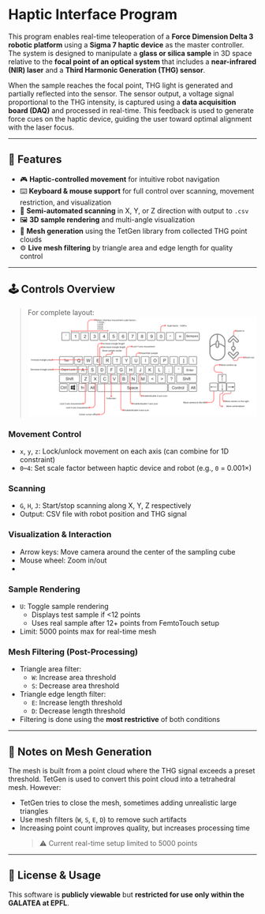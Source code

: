 # Haptic Interface Program

This program enables real-time teleoperation of a **Force Dimension Delta 3 robotic platform** using a **Sigma 7 haptic device** as the master controller. The system is designed to manipulate a **glass or silica sample** in 3D space relative to the **focal point of an optical system** that includes a **near-infrared (NIR) laser** and a **Third Harmonic Generation (THG) sensor**.

When the sample reaches the focal point, THG light is generated and partially reflected into the sensor. The sensor output, a voltage signal proportional to the THG intensity, is captured using a **data acquisition board (DAQ)** and processed in real-time. This feedback is used to generate force cues on the haptic device, guiding the user toward optimal alignment with the laser focus.


---

## 🔧 Features

- 🎮 **Haptic-controlled movement** for intuitive robot navigation  
- ⌨️ **Keyboard & mouse support** for full control over scanning, movement restriction, and visualization  
- 🔄 **Semi-automated scanning** in X, Y, or Z direction with output to `.csv`  
- 🖼️ **3D sample rendering** and multi-angle visualization  
- 🧩 **Mesh generation** using the TetGen library from collected THG point clouds  
- ⚙️ **Live mesh filtering** by triangle area and edge length for quality control  

---

## 🕹 Controls Overview

> For complete layout:  
> ![Program Instructions](Haptic%20program%20instructions.png)

### Movement Control

- `x`, `y`, `z`: Lock/unlock movement on each axis (can combine for 1D constraint)
- `0`–`4`: Set scale factor between haptic device and robot (e.g., `0` = 0.001×)

### Scanning

- `G`, `H`, `J`: Start/stop scanning along X, Y, Z respectively
- Output: CSV file with robot position and THG signal

### Visualization & Interaction

- Arrow keys: Move camera around the center of the sampling cube
- Mouse wheel: Zoom in/out
- 
### Sample Rendering

- `U`: Toggle sample rendering  
  - Displays test sample if <12 points  
  - Uses real sample after 12+ points from FemtoTouch setup  
- Limit: 5000 points max for real-time mesh

### Mesh Filtering (Post-Processing)

- Triangle area filter:
  - `W`: Increase area threshold
  - `S`: Decrease area threshold
- Triangle edge length filter:
  - `E`: Increase length threshold
  - `D`: Decrease length threshold
- Filtering is done using the **most restrictive** of both conditions

---

## 🧪 Notes on Mesh Generation

The mesh is built from a point cloud where the THG signal exceeds a preset threshold. TetGen is used to convert this point cloud into a tetrahedral mesh. However:

- TetGen tries to close the mesh, sometimes adding unrealistic large triangles
- Use mesh filters (`W`, `S`, `E`, `D`) to remove such artifacts
- Increasing point count improves quality, but increases processing time  
  > ⚠️ Current real-time setup limited to 5000 points

---

## 💼 License & Usage

This software is **publicly viewable** but **restricted for use only within the GALATEA at EPFL**.

